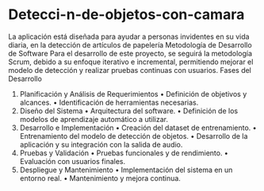 # Detecci-n-de-objetos-con-camara
La aplicación está diseñada para ayudar a personas invidentes en su vida diaria, en la detección de artículos de papelería 
Metodología de Desarrollo de Software 
Para el desarrollo de este proyecto, se seguirá la metodología Scrum, debido a su enfoque iterativo e incremental, permitiendo mejorar el modelo de detección y realizar pruebas continuas con usuarios. 
Fases del Desarrollo 
1.	Planificación y Análisis de Requerimientos 
•	Definición de objetivos y alcances. 
•	Identificación de herramientas necesarias. 
2.	Diseño del Sistema 
•	Arquitectura del software. 
•	Definición de los modelos de aprendizaje automático a utilizar. 
3.	Desarrollo e Implementación 
•	Creación del dataset de entrenamiento. 
•	Entrenamiento del modelo de detección de objetos. 
•	Desarrollo de la aplicación y su integración con la salida de audio. 
4.	Pruebas y Validación 
•	Pruebas funcionales y de rendimiento. 
•	Evaluación con usuarios finales. 
5.	Despliegue y Mantenimiento 
•	Implementación del sistema en un entorno real. 
•	Mantenimiento y mejora continua. 
